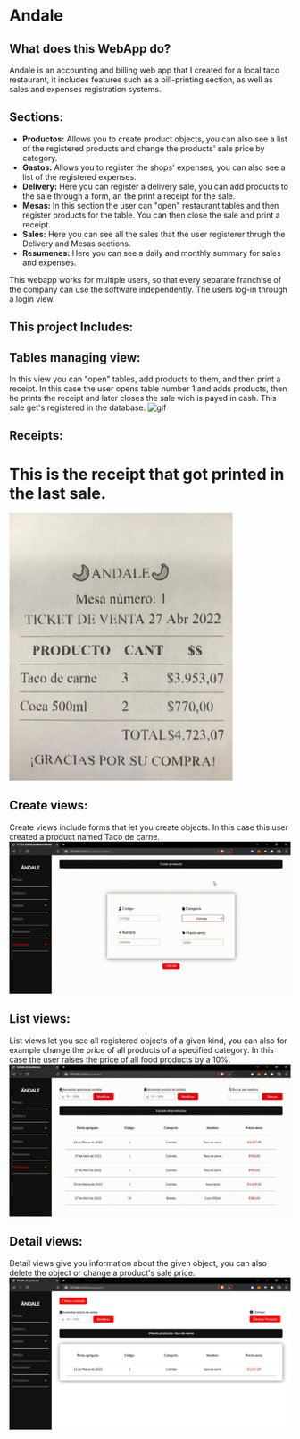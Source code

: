 # Andale
## What does this WebApp do?
Ándale is an accounting and billing web app that I created for a local taco restaurant, it includes features
such as a bill-printing section, as well as sales and expenses registration systems.

## Sections:

* **Productos:** Allows you to create product objects, you can  also see a list of the registered products and change the products' sale price by category.
* **Gastos:** Allows you to register the shops' expenses, you can also see a list of the registered expenses.
* **Delivery:** Here you can register a delivery sale, you can add products to the sale through a form, an the print a receipt for the sale.
* **Mesas:** In this section the user can "open" restaurant tables and then register products for the table. You can then close the sale and print a receipt.
* **Sales:** Here you can see all the sales that the user registerer thrugh the Delivery and Mesas sections.
* **Resumenes:** Here you can see a daily and monthly summary for sales and expenses.

This webapp works for multiple users, so that every separate franchise of the company can use the software independently. The users log-in through a login view.

## This project Includes:

## Tables managing view:
In this view you can "open" tables, add products to them, and then print a receipt. In this case the user opens table number 1 and adds products, then he prints the receipt and later closes the sale wich is payed in cash. This sale get's registered in the database.
![gif](tables.gif)

## Receipts:
# This is the receipt that got printed in the last sale.
<img src="receipt.jpeg" alt="receipt" width="400"/>

## Create views:
Create views include forms that let you create objects. In this case this user created a product named Taco de carne.
![gif](create_product.gif)

## List views:
List views let you see all registered objects of a given kind, you can also for example change the price of all products of a specified category. In this case the user raises the price of all food products by a 10%.
![gif](products_list.gif)

## Detail views:
Detail views give you information about the given object, you can also delete the object or change a product's sale price.
![detail_view](detail_view.png)


